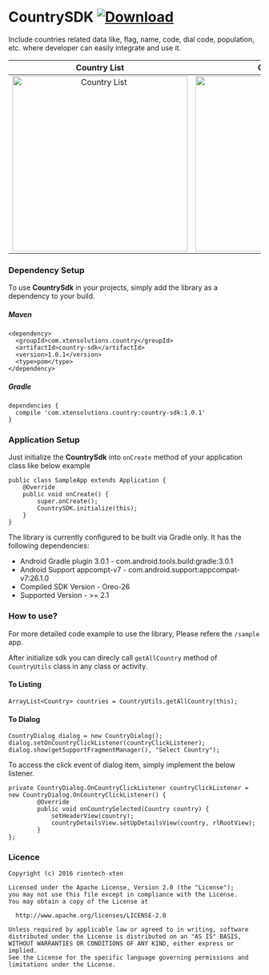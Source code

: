 # CountrySDK [ ![Download](https://api.bintray.com/packages/vaghelamithun/maven/country-sdk/images/download.svg) ](https://bintray.com/vaghelamithun/maven/country-sdk/_latestVersion)

Include countries related data like, flag, name, code, dial code, population, etc. where developer can easily integrate and use it.

Country List             |  Country Grid              | Country Dialog        | Country Details   
:-------------------------:|:-------------------------:|:----------------------:|:---------------------:
<img src="https://github.com/riontech-xten/CountrySDK/blob/master/list.png" height="350" alt="Country List" style="float:left"/>  |  <img src="https://github.com/riontech-xten/CountrySDK/blob/master/grid.png" height="350" alt="Country Grid" style="float:left"/>  |  <img src="https://github.com/riontech-xten/CountrySDK/blob/master/dialog.png" height="350" alt="Country Dialog" style="float:left"/>  |  <img src="https://github.com/riontech-xten/CountrySDK/blob/master/details.png" height="350" alt="Country Details" style="float:left"/>

### Dependency Setup
To use **CountrySdk** in your projects, simply add the library as a dependency to your build.

##### Maven
```
<dependency>
  <groupId>com.xtensolutions.country</groupId>
  <artifactId>country-sdk</artifactId>
  <version>1.0.1</version>
  <type>pom</type>
</dependency>
```
##### Gradle
```
dependencies {
  compile 'com.xtensolutions.country:country-sdk:1.0.1'
}
```

### Application Setup
Just initialize the **CountrySdk** into ```onCreate``` method of your application class like below example

``` 
public class SampleApp extends Application {
    @Override
    public void onCreate() {
        super.onCreate();
        CountrySDK.initialize(this);
    }
}

```

The library is currently configured to be built via Gradle only. It has the following dependencies:

* Android Gradle plugin 3.0.1 - com.android.tools.build:gradle:3.0.1
* Android Support appcompt-v7 - com.android.support:appcompat-v7:26.1.0
* Compiled SDK Version        - Oreo-26
* Supported Version           - >= 2.1

### How to use?
For more detailed code example to use the library, Please refere the `/sample` app.

After initialize sdk you can direcly call ```getAllCountry``` method of ```CountryUtils``` class in any class or activity.
#### To Listing
```
ArrayList<Country> countries = CountryUtils.getAllCountry(this);

```
#### To Dialog
```
CountryDialog dialog = new CountryDialog();
dialog.setOnCountryClickListener(countryClickListener);
dialog.show(getSupportFragmentManager(), "Select Country");
```

To access the click event of dialog item, simply implement the below listener.

```
private CountryDialog.OnCountryClickListener countryClickListener = new CountryDialog.OnCountryClickListener() {
        @Override
        public void onCountrySelected(Country country) {
            setHeaderView(country);
            countryDetailsView.setUpDetailsView(country, rlRootView);
        }
};
```

### Licence
```
Copyright (c) 2016 riontech-xten

Licensed under the Apache License, Version 2.0 (the "License");
you may not use this file except in compliance with the License.
You may obtain a copy of the License at

  http://www.apache.org/licenses/LICENSE-2.0

Unless required by applicable law or agreed to in writing, software
distributed under the License is distributed on an "AS IS" BASIS,
WITHOUT WARRANTIES OR CONDITIONS OF ANY KIND, either express or implied.
See the License for the specific language governing permissions and
limitations under the License.
```




